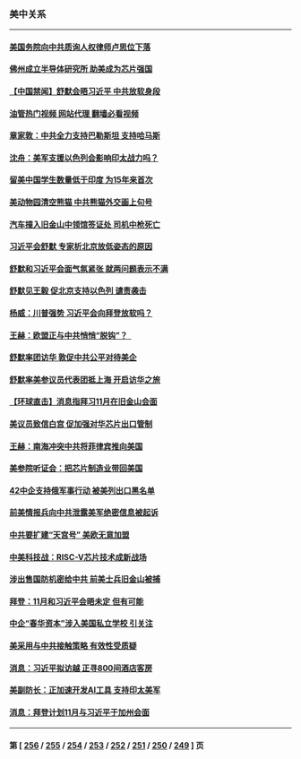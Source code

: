 ### 美中关系
---
#### [美国务院向中共质询人权律师卢思位下落](../../pages/nf1412576/n14093321.md?10121245) 
#### [佛州成立半导体研究所 助美成为芯片强国](../../pages/nf1412576/n14093219.md?10121245) 
#### [【中国禁闻】舒默会晤习近平 中共放软身段](../../pages/nf1412576/n14092250.md?10121245) 
#### [油管热门视频 网站代理 翻墙必看视频](http://138.2.39.72:81/youtube.html?epic-marker?10121245)
#### [章家敦：中共全力支持巴勒斯坦 支持哈马斯](../../pages/nf1412576/n14092729.md?10121245) 
#### [沈舟：美军支援以色列会影响印太战力吗？](../../pages/nf1412576/n14092679.md?10121245) 
#### [留美中国学生数量低于印度 为15年来首次](../../pages/nf1412576/n14092495.md?10121245) 
#### [美动物园清空熊猫 中共熊猫外交画上句号](../../pages/nf1412576/n14091930.md?10121245) 
#### [汽车撞入旧金山中领馆签证处 司机中枪死亡](../../pages/nf1412576/n14091803.md?10121245) 
#### [习近平会舒默 专家析北京放低姿态的原因](../../pages/nf1412576/n14091508.md?10121245) 
#### [舒默和习近平会面气氛紧张 就两问题表示不满](../../pages/nf1412576/n14091457.md?10121245) 
#### [舒默见王毅 促北京支持以色列 谴责袭击](../../pages/nf1412576/n14091259.md?10121245) 
#### [杨威：川普强势 习近平会向拜登放软吗？](../../pages/nf1412576/n14090644.md?10121245) 
#### [王赫：欧盟正与中共悄悄“脱钩”？  ](../../pages/nf1412576/n14090157.md?10121245) 
#### [舒默率团访华 敦促中共公平对待美企](../../pages/nf1412576/n14090375.md?10121245) 
#### [舒默率美参议员代表团抵上海 开启访华之旅](../../pages/nf1412576/n14090269.md?10121245) 
#### [【环球直击】消息指拜习11月在旧金山会面](../../pages/nf1412576/n14089369.md?10121245) 
#### [美议员致信白宫 促加强对华芯片出口管制](../../pages/nf1412576/n14090144.md?10121245) 
#### [王赫：南海冲突中共将菲律宾推向美国](../../pages/nf1412576/n14090142.md?10121245) 
#### [美参院听证会：把芯片制造业带回美国](../../pages/nf1412576/n14089961.md?10121245) 
#### [42中企支持俄军事行动 被美列出口黑名单](../../pages/nf1412576/n14089825.md?10121245) 
#### [前美情报兵向中共泄露美军绝密信息被起诉](../../pages/nf1412576/n14089950.md?10121245) 
#### [中共要扩建“天宫号” 美欧无意加盟](../../pages/nf1412576/n14089851.md?10121245) 
#### [中美科技战：RISC-V芯片技术成新战场](../../pages/nf1412576/n14089810.md?10121245) 
#### [涉出售国防机密给中共 前美士兵旧金山被捕](../../pages/nf1412576/n14089833.md?10121245) 
#### [拜登：11月和习近平会晤未定 但有可能](../../pages/nf1412576/n14089821.md?10121245) 
#### [中企“春华资本”涉入美国私立学校 引关注](../../pages/nf1412576/n14089322.md?10121245) 
#### [美采用与中共接触策略 有效性受质疑](../../pages/nf1412576/n14089723.md?10121245) 
#### [消息：习近平拟访越 正寻800间酒店客房](../../pages/nf1412576/n14089534.md?10121245) 
#### [美副防长：正加速开发AI工具 支持印太美军](../../pages/nf1412576/n14089473.md?10121245) 
#### [消息：拜登计划11月与习近平于加州会面](../../pages/nf1412576/n14089442.md?10121245) 

---
#### 第 [ [256](./256.md?10121245) / [255](./255.md?10121245) / [254](./254.md?10121245) / [253](./253.md?10121245) / [252](./252.md?10121245) / [251](./251.md?10121245) / [250](./250.md?10121245) / [249](./249.md?10121245) ] 页
